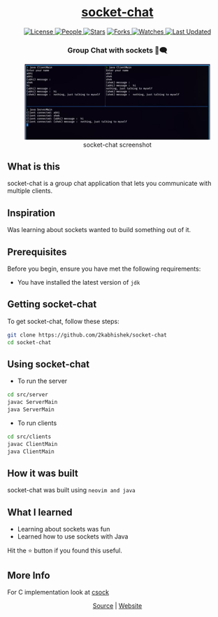 <div align = "center">

<h1><a href="https://2kabhishek.github.io/socket-chat">socket-chat</a></h1>

<a href="https://github.com/2KAbhishek/socket-chat/blob/main/LICENSE">
<img alt="License" src="https://img.shields.io/github/license/2kabhishek/socket-chat?style=flat&color=eee&label="> </a>

<a href="https://github.com/2KAbhishek/socket-chat/graphs/contributors">
<img alt="People" src="https://img.shields.io/github/contributors/2kabhishek/socket-chat?style=flat&color=ffaaf2&label=People"> </a>

<a href="https://github.com/2KAbhishek/socket-chat/stargazers">
<img alt="Stars" src="https://img.shields.io/github/stars/2kabhishek/socket-chat?style=flat&color=98c379&label=Stars"></a>

<a href="https://github.com/2KAbhishek/socket-chat/network/members">
<img alt="Forks" src="https://img.shields.io/github/forks/2kabhishek/socket-chat?style=flat&color=66a8e0&label=Forks"> </a>

<a href="https://github.com/2KAbhishek/socket-chat/watchers">
<img alt="Watches" src="https://img.shields.io/github/watchers/2kabhishek/socket-chat?style=flat&color=f5d08b&label=Watches"> </a>

<a href="https://github.com/2KAbhishek/socket-chat/pulse">
<img alt="Last Updated" src="https://img.shields.io/github/last-commit/2kabhishek/socket-chat?style=flat&color=e06c75&label="> </a>

<h3>Group Chat with sockets 🔌🗨️</h3>

<figure>
  <img src= "images/screenshot.jpg" alt="socket-chat Demo">
  <br/>
  <figcaption>socket-chat screenshot</figcaption>
</figure>

</div>

## What is this

socket-chat is a group chat application that lets you communicate with multiple clients.

## Inspiration

Was learning about sockets wanted to build something out of it.

## Prerequisites

Before you begin, ensure you have met the following requirements:

- You have installed the latest version of `jdk`

## Getting socket-chat

To get socket-chat, follow these steps:

```bash
git clone https://github.com/2kabhishek/socket-chat
cd socket-chat
```

## Using socket-chat

- To run the server

```bash
cd src/server
javac ServerMain
java ServerMain
```

- To run clients

```bash
cd src/clients
javac ClientMain
java ClientMain
```

## How it was built

socket-chat was built using `neovim and java`

## What I learned

- Learning about sockets was fun
- Learned how to use sockets with Java

Hit the ⭐ button if you found this useful.

## More Info

For C implementation look at [csock](https://github.com/2kabhishek/csock)

<div align="center">

<a href="https://github.com/2KAbhishek/socket-chat">Source</a> | <a href="https://2kabhishek.github.io/socket-chat">Website</a>

</div>
